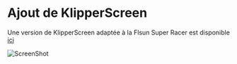 # Ajout de KlipperScreen

Une version de KlipperScreen adaptée à la Flsun Super Racer est disponible [ici](https://github.com/CIS94500/KlipperScreen-FLSUN-SR/)  

![ScreenShot](https://klipperscreen.readthedocs.io/en/latest/img/panels/main_panel.png)